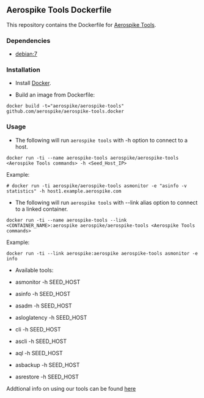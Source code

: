 ## Aerospike Tools Dockerfile

This repository contains the Dockerfile for [Aerospike Tools](http://www.aerospike.com/docs/tools/). 

### Dependencies

- [debian:7](https://registry.hub.docker.com/_/debian/)

### Installation

* Install [Docker](https://www.docker.io/).

* Build an image from Dockerfile:

```   
docker build -t="aerospike/aerospike-tools" github.com/aerospike/aerospike-tools.docker
```

### Usage

* The following will run `aerospike tools` with -h option to connect to a host.

```
docker run -ti --name aerospike-tools aerospike/aerospike-tools <Aerospike Tools commands> -h <Seed_Host_IP>
```

Example:

```
# docker run -ti aerospike/aerospike-tools asmonitor -e "asinfo -v statistics" -h host1.example.aerospike.com 
```

* The following will run `aerospike tools` with --link alias option to connect to a linked container.

```
docker run -ti --name aerospike-tools --link <CONTAINER_NAME>:aerospike aerospike/aerospike-tools <Aerospike Tools commands>
```

Example:

```
docker run -ti --link aerospike:aerospike aerospike-tools asmonitor -e info
```
	
* Available tools:

- asmonitor -h SEED_HOST

- asinfo -h SEED_HOST

- asadm -h SEED_HOST

- asloglatency -h SEED_HOST

- cli -h SEED_HOST

- ascli -h SEED_HOST

- aql -h SEED_HOST

- asbackup -h SEED_HOST

- asrestore -h SEED_HOST


Addtional info on using our tools can be found [here](http://www.aerospike.com/docs/tools/)




